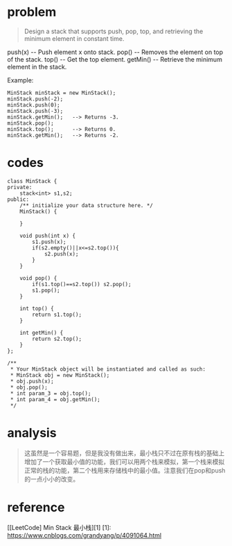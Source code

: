 # problem
>Design a stack that supports push, pop, top, and retrieving the minimum element in constant time.

push(x) -- Push element x onto stack.
pop() -- Removes the element on top of the stack.
top() -- Get the top element.
getMin() -- Retrieve the minimum element in the stack.

Example:
```
MinStack minStack = new MinStack();
minStack.push(-2);
minStack.push(0);
minStack.push(-3);
minStack.getMin();   --> Returns -3.
minStack.pop();
minStack.top();      --> Returns 0.
minStack.getMin();   --> Returns -2.
```

# codes

```
class MinStack {
private:
    stack<int> s1,s2;
public:
    /** initialize your data structure here. */
    MinStack() {
        
    }
    
    void push(int x) {
        s1.push(x);
        if(s2.empty()||x<=s2.top()){
            s2.push(x);
        }
    }
    
    void pop() {
        if(s1.top()==s2.top()) s2.pop();
        s1.pop();
    }
    
    int top() {
        return s1.top();
    }
    
    int getMin() {
        return s2.top();
    }
};

/**
 * Your MinStack object will be instantiated and called as such:
 * MinStack obj = new MinStack();
 * obj.push(x);
 * obj.pop();
 * int param_3 = obj.top();
 * int param_4 = obj.getMin();
 */
```

# analysis
>这虽然是一个容易题，但是我没有做出来，最小栈只不过在原有栈的基础上增加了一个获取最小值的功能，我们可以用两个栈来模拟，第一个栈来模拟正常的栈的功能，第二个栈用来存储栈中的最小值。注意我们在pop和push的一点小小的改变。


# reference
[[LeetCode] Min Stack 最小栈][1]
[1]: https://www.cnblogs.com/grandyang/p/4091064.html
